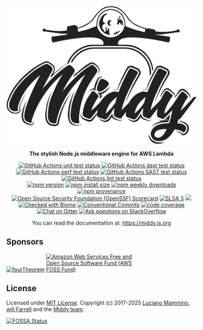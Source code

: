 <div align="center">
  <img alt="Middy logo" src="https://raw.githubusercontent.com/middyjs/middy/main/docs/img/middy-logo.svg"/>
  <p><strong>The stylish Node.js middleware engine for AWS Lambda</strong></p>
<p>
  <a href="https://github.com/middyjs/middy/actions/workflows/test-unit.yml"><img src="https://github.com/middyjs/middy/actions/workflows/test-unit.yml/badge.svg" alt="GitHub Actions unit test status"></a>
  <a href="https://github.com/middyjs/middy/actions/workflows/test-dast.yml"><img src="https://github.com/middyjs/middy/actions/workflows/test-dast.yml/badge.svg" alt="GitHub Actions dast test status"></a>
  <a href="https://github.com/middyjs/middy/actions/workflows/test-perf.yml"><img src="https://github.com/middyjs/middy/actions/workflows/test-pref.yml/badge.svg" alt="GitHub Actions perf test status"></a>
  <a href="https://github.com/middyjs/middy/actions/workflows/test-sast.yml"><img src="https://github.com/middyjs/middy/actions/workflows/test-sast.yml/badge.svg" alt="GitHub Actions SAST test status"></a>
  <a href="https://github.com/middyjs/middy/actions/workflows/test-lint.yml"><img src="https://github.com/middyjs/middy/actions/workflows/test-lint.yml/badge.svg" alt="GitHub Actions lint test status"></a>
  <br/>
  <a href="https://www.npmjs.com/package/@middy/core"><img alt="npm version" src="https://img.shields.io/npm/v/@middy/core.svg"></a>
  <a href="https://packagephobia.com/result?p=@middy/core"><img src="https://packagephobia.com/badge?p=@middy/core" alt="npm install size"></a>
  <a href="https://www.npmjs.com/package/@middy/core">
  <img alt="npm weekly downloads" src="https://img.shields.io/npm/dw/@middy/core.svg"></a>
  <a href="https://www.npmjs.com/package/@middy/core#provenance">
  <img alt="npm provenance" src="https://img.shields.io/badge/provenance-Yes-brightgreen"></a>
  <br/>
  <a href="https://scorecard.dev/viewer/?uri=github.com/middyjs/middy"><img src="https://api.scorecard.dev/projects/github.com/middyjs/middy/badge" alt="Open Source Security Foundation (OpenSSF) Scorecard"></a>
  <a href="https://slsa.dev"><img src="https://slsa.dev/images/gh-badge-level3.svg" alt="SLSA 3"></a>
  <a href="https://github.com/middyjs/middy/blob/main/docs/CODE_OF_CONDUCT.md"><img src="https://img.shields.io/badge/Contributor%20Covenant-2.1-4baaaa.svg"></a>
  <a href="https://biomejs.dev"><img alt="Checked with Biome" src="https://img.shields.io/badge/Checked_with-Biome-60a5fa?style=flat&logo=biome"></a>
  <a href="https://conventionalcommits.org"><img alt="Conventional Commits" src="https://img.shields.io/badge/Conventional%20Commits-1.0.0-%23FE5196?logo=conventionalcommits&logoColor=white"></a>
  <a href="https://github.com/middyjs/middy/blob/main/package.json#L32">
  <img alt="code coverage" src="https://img.shields.io/badge/code%20coverage-95%25-brightgreen"></a>
  <br/>
  <a href="https://gitter.im/middyjs/Lobby"><img src="https://badges.gitter.im/gitterHQ/gitter.svg" alt="Chat on Gitter" style="max-width:100%;"></a>
  <a href="https://stackoverflow.com/questions/tagged/middy?sort=Newest&uqlId=35052"><img src="https://img.shields.io/badge/StackOverflow-[middy]-yellow" alt="Ask questions on StackOverflow" style="max-width:100%;"></a>
</p>
<p>You can read the documentation at: <a href="https://middy.js.org">https://middy.js.org</a></p>
</div>

## Sponsors

<a href="https://fourtheorem.com"><img alt="fourTheorem" src="https://raw.githubusercontent.com/middyjs/middy/refs/heads/main/website/static/img/logo/fourtheorem.svg" style="max-width:50%" width="380"/></a>
<a href="https://github.com/aws"><img alt="Amazon Web Services Free and Open Source Software Fund (AWS FOSS Fund)" src="https://raw.githubusercontent.com/middyjs/middy/main/website/static/img/logo/amazon-web-services.svg" style="max-width:50%" width="380"/></a>

## License

Licensed under [MIT License](LICENSE). Copyright (c) 2017-2025 [Luciano Mammino](https://github.com/lmammino), [will Farrell](https://github.com/willfarrell) and the [Middy team](https://github.com/middyjs/middy/graphs/contributors).

<a href="https://app.fossa.io/projects/git%2Bgithub.com%2Fmiddyjs%2Fmiddy?ref=badge_large">
  <img src="https://app.fossa.io/api/projects/git%2Bgithub.com%2Fmiddyjs%2Fmiddy.svg?type=large" alt="FOSSA Status"  style="max-width:100%;">
</a>
